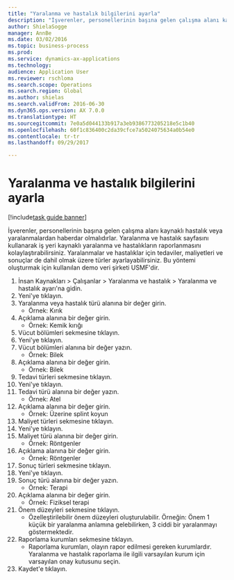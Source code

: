 ```yaml
--- 
title: "Yaralanma ve hastalık bilgilerini ayarla"
description: "İşverenler, personellerinin başına gelen çalışma alanı kaynaklı hastalık veya yaralanmalardan haberdar olmalıdırlar."
author: ShielaSogge
manager: AnnBe
ms.date: 03/02/2016
ms.topic: business-process
ms.prod: 
ms.service: dynamics-ax-applications
ms.technology: 
audience: Application User
ms.reviewer: rschloma
ms.search.scope: Operations
ms.search.region: Global
ms.author: shielas
ms.search.validFrom: 2016-06-30
ms.dyn365.ops.version: AX 7.0.0
ms.translationtype: HT
ms.sourcegitcommit: 7e0a5d044133b917a3eb9386773205218e5c1b40
ms.openlocfilehash: 60f1c836400c2da39cfce7a5024075634a0b54e0
ms.contentlocale: tr-tr
ms.lasthandoff: 09/29/2017

---
```

# <a name="set-up-injury-and-illness-information"></a>Yaralanma ve hastalık bilgilerini ayarla

[!include[task guide banner](../../includes/task-guide-banner.md)]

İşverenler, personellerinin başına gelen çalışma alanı kaynaklı hastalık veya yaralanmalardan haberdar olmalıdırlar. Yaralanma ve hastalık sayfasını kullanarak iş yeri kaynaklı yaralanma ve hastalıkların raporlanmasını kolaylaştırabilirsiniz. Yaralanmalar ve hastalıklar için tedaviler, maliyetleri ve sonuçlar de dahil olmak üzere türler ayarlayabilirsiniz. Bu yöntemi oluşturmak için kullanılan demo veri şirketi USMF'dir.

1. İnsan Kaynakları > Çalışanlar > Yaralanma ve hastalık > Yaralanma ve hastalık ayarı'na gidin.
2. Yeni'ye tıklayın.
3. Yaralanma veya hastalık türü alanına bir değer girin.
    * Örnek: Kırık  
4. Açıklama alanına bir değer girin.
    * Örnek: Kemik kırığı  
5. Vücut bölümleri sekmesine tıklayın.
6. Yeni'ye tıklayın.
7. Vücut bölümleri alanına bir değer yazın.
    * Örnek: Bilek  
8. Açıklama alanına bir değer girin.
    * Örnek: Bilek  
9. Tedavi türleri sekmesine tıklayın.
10. Yeni'ye tıklayın.
11. Tedavi türü alanına bir değer yazın.
    * Örnek: Atel  
12. Açıklama alanına bir değer girin.
    * Örnek: Üzerine splint koyun  
13. Maliyet türleri sekmesine tıklayın.
14. Yeni'ye tıklayın.
15. Maliyet türü alanına bir değer girin.
    * Örnek: Röntgenler  
16. Açıklama alanına bir değer girin.
    * Örnek: Röntgenler  
17. Sonuç türleri sekmesine tıklayın.
18. Yeni'ye tıklayın.
19. Sonuç türü alanına bir değer yazın.
    * Örnek: Terapi  
20. Açıklama alanına bir değer girin.
    * Örnek: Fiziksel terapi  
21. Önem düzeyleri sekmesine tıklayın.
    * Özelleştirilebilir önem düzeyleri oluşturulabilir. Örneğin: Önem 1 küçük bir yaralanma anlamına gelebilirken, 3 ciddi bir yaralanmayı göstermektedir.  
22. Raporlama kurumları sekmesine tıklayın.
    * Raporlama kurumları, olayın rapor edilmesi gereken kurumlardır. Yaralanma ve hastalık raporlama ile ilgili varsayılan kurum için varsayılan onay kutusunu seçin.  
23. Kaydet'e tıklayın.


